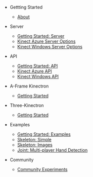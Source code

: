 - Gettting Started
    - [About](/) 

- Server

  - [Getting Started: Server](/server/getting-started.md)
  - [Kinect Azure Server Options](/server/azure.md)
  - [Kinect Windows Server Options](/server/windows.md)


- API

  - [Getting Started: API](/api/getting-started.md)
  - [Kinect Azure API](/api/azure.md)
  - [Kinect Windows API](/api/windows.md)

- A-Frame Kinectron

  - [Getting Started](/aframe/getting-started.md)

- Three-Kinectron

  - [Getting Started](/three/getting-started.md)

- Examples 

  - [Getting Started: Examples](/examples/getting-started.md)
  - [Skeleton: Simple](/examples/simple-skeleton.md)
  - [Skeleton: Images](/examples/skeleton-images.md)
  - [Joint: Multi-player Hand Detection](/examples/multi-player-joints.md)

- Community
  - [Community Experiments](/community/experiments.md)
